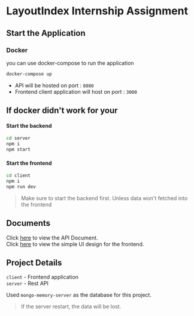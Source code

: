 # LayoutIndex Internship Assignment

## Start the Application

### Docker

you can use docker-compose to run the application

```bash
docker-compose up
```

- API will be hosted on port : `8080`
- Frontend client application will host on port : `3000`

## If docker didn't work for your

#### Start the backend

```bash
cd server
npm i
npm start
```

#### Start the frontend

```bash
cd client
npm i
npm run dev
```

> Make sure to start the backend first. Unless data won't fetched into the frontend


## Documents

Click [here](https://documenter.getpostman.com/view/26690466/2s946chEzc) to view the API Document.  
Click [here](https://www.figma.com/file/D0pBprWCJ8yOSlIlOdKEYe/Full-Stack-Developer---Internship-Assignment?type=design&node-id=0%3A1&mode=design&t=FSoKd9Af3Q4ZyTwA-1) to view the simple UI design for the frontend.

## Project Details

```client``` - Frontend application  
```server``` - Rest API

Used `mongo-memory-server` as the database for this project. 
> If the server restart, the data will be lost.

